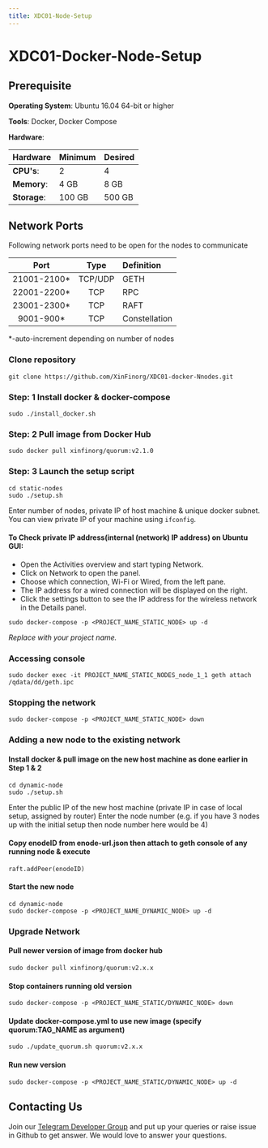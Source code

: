 ```yaml
---
title: XDC01-Node-Setup
---
```


# XDC01-Docker-Node-Setup

## Prerequisite

**Operating System**: Ubuntu 16.04 64-bit or higher

**Tools**: Docker, Docker Compose

**Hardware**:

| Hardware | Minimum | Desired |
| :--- | :--- | :--- |
| **CPU's**: | 2 | 4 |
| **Memory**: | 4 GB | 8 GB |
| **Storage**: | 100 GB | 500 GB |

## Network Ports

Following network ports need to be open for the nodes to communicate

| Port | Type | Definition |
| :---: | :---: | :--- |
| 21001-2100\* | TCP/UDP | GETH |
| 22001-2200\* | TCP | RPC |
| 23001-2300\* | TCP | RAFT |
| 9001-900\* | TCP | Constellation |

\*-auto-increment depending on number of nodes

### Clone repository

```text
git clone https://github.com/XinFinorg/XDC01-docker-Nnodes.git    
```

### Step: 1 Install docker & docker-compose

```text
sudo ./install_docker.sh
```

### Step: 2 Pull image from Docker Hub

```text
sudo docker pull xinfinorg/quorum:v2.1.0
```

### Step: 3 Launch the setup script

```text
cd static-nodes
sudo ./setup.sh
```

Enter number of nodes, private IP of host machine & unique docker subnet. You can view private IP of your machine using `ifconfig`.

#### To Check private IP address\(internal \(network\) IP address\) on Ubuntu GUI:

* Open the Activities overview and start typing Network.
* Click on Network to open the panel.
* Choose which connection, Wi-Fi or Wired, from the left pane.
* The IP address for a wired connection will be displayed on the right.
* Click the  settings button to see the IP address for the wireless network in the Details panel.

`sudo docker-compose -p <PROJECT_NAME_STATIC_NODE> up -d`

_Replace  with your project name._

### Accessing console

```text
sudo docker exec -it PROJECT_NAME_STATIC_NODES_node_1_1 geth attach /qdata/dd/geth.ipc
```

### Stopping the network

```text
sudo docker-compose -p <PROJECT_NAME_STATIC_NODE> down
```

### Adding a new node to the existing network

#### Install docker & pull image on the new host machine as done earlier in Step 1 & 2

```text
cd dynamic-node
sudo ./setup.sh
```

Enter the public IP of the new host machine \(private IP in case of local setup, assigned by router\) Enter the node number \(e.g. if you have 3 nodes up with the initial setup then node number here would be 4\)

#### Copy enodeID from enode-url.json then attach to geth console of any running node & execute

```text
raft.addPeer(enodeID)
```

#### Start the new node

```text
cd dynamic-node
sudo docker-compose -p <PROJECT_NAME_DYNAMIC_NODE> up -d
```

### Upgrade Network

#### Pull newer version of image from docker hub

```text
sudo docker pull xinfinorg/quorum:v2.x.x
```

#### Stop containers running old version

```text
sudo docker-compose -p <PROJECT_NAME_STATIC/DYNAMIC_NODE> down
```

#### Update docker-compose.yml to use new image \(specify quorum:TAG\_NAME as argument\)

```text
sudo ./update_quorum.sh quorum:v2.x.x
```

#### Run new version

```text
sudo docker-compose -p <PROJECT_NAME_STATIC/DYNAMIC_NODE> up -d
```

## Contacting Us

Join our [Telegram Developer Group](https://t.me/joinchat/IDjEOEUaNJNpbeM-c1YtZw) and put up your queries or raise issue in Github to get answer. We would love to answer your questions.

